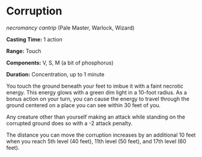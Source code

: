 # Corruption
*necromancy cantrip* (Pale Master, Warlock, Wizard)

**Casting Time:** 1 action

**Range:** Touch

**Components:** V, S, M (a bit of phosphorus)

**Duration:** Concentration, up to 1 minute

You touch the ground beneath your feet to imbue it with a faint necrotic energy. This energy glows with a green dim light in a 10-foot radius. As a bonus action on your turn, you can cause the energy to travel through the ground centered on a place you can see within 30 feet of you.

Any creature other than yourself making an attack while standing on the corrupted ground does so with a -2 attack penalty.

The distance you can move the corruption increases by an additional 10 feet when you reach 5th level (40 feet), 11th level (50 feet), and 17th level (60 feet).
